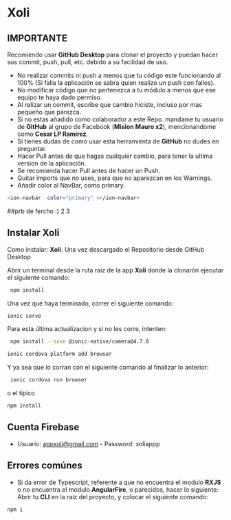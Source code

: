 # Xoli 

## IMPORTANTE
Recomiendo usar **GitHub Desktop** para clonar el proyecto y puedan hacer sus commit, push, pull, etc. debido a su facilidad de uso.
- No realizar commits ni push a menos que tu código este funcionando al 100% (Si falla la aplicación se sabra quien realizo un push con fallos).
- No modificar código que no pertenezca a tu módulo a menos que ese equipo te haya dado permiso.
- Al relizar un commit, escribe que cambio hiciste, incluso por mas pequeño que parezca.
- Si no estas añadido como colaborador a este Repo. mandame tu usuario de **GitHub** al grupo de Facebook (**Mision Mauro x2**), mencionandome como **Cesar LP Ramirez**.
- Si tienes dudas de como usar esta herramienta de **GitHub** no dudes en preguntar.
- Hacer Pull antes de que hagas cualquier cambio, para tener la ultima version de la aplicación.
- Se recomienda hacer Pull antes de hacer un Push.
- Quitar imports que no uses, para que no aparezcan en los Warnings.
- Añadir color al NavBar, como primary.
 ```bash
 <ion-navbar  color="primary" ></ion-navbar>
 ```
##prb de fercho :) 2 3
## Instalar Xoli
Como instalar: **Xoli**.
Una vez descargado el Repositorio desde GitHub Desktop

Abrir un terminal desde la ruta raiz de la app **Xoli**  donde la clonarón ejecutar el siguiente comando:
```bash
 npm install
 ```
 Una vez que haya terminado, correr el siguiente comando:
 ```bash
 ionic serve
 ```
 Para esta última actualizacion y si no les corre, intenten:
 ```bash 
  npm install --save @ionic-native/camera@4.7.0
  ```
```bash 
ionic cordova platform add browser
  ```

Y ya sea que lo corran con el siguiente comando al finalizar lo anterior:

```bash 
 ionic cordova run browser
   ```
   
 o el típico 
 ```bash
 npm install
 ```

 
 
 ## Cuenta Firebase
- Usuario: [appxoli@gmail.com](mailto:appxoli@gmail.com) - Password: xoliappp 

##  Errores comúnes

 - Si da error de Typescript, referente a que no encuentra el modulo **RXJS** o no encuentra el módulo **AngularFire**, o parecidos, hacer lo siguiente:
 Abrir tu **CLI** en la raíz del proyecto, y colocar el siguiente comando:
  ```bash
 npm i
 ```


